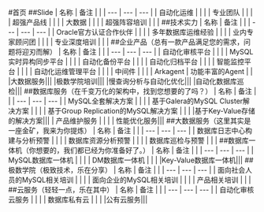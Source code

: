 #首页
##Slide
| 名称 | 备注 |  |
| --- | --- | --- |
| 自动化运维 |  |  |
| 专业团队 |  |  |
| 超强产品线 |  |  |
| 大数据 |  |  |
| 超强阵容培训 |  |  |
##技术实力
| 名称 | 备注 |  |
| --- | --- | --- |
| Oracle官方认证合作伙伴 |  |  |
| 多年数据库运维经验 |  |  |
| 业内专家顾问团 |  |  |
| 专业深度培训 |  |  |
##企业产品（总有一款产品满足您的需求，问题将迎刃而解）
| 名称 | 备注 |  |
| --- | --- | --- |
| 自动化审核平台 |  |  |
| MySQL实时异构同步平台 |  |  |
| 自动化备份平台 |  |  |
| 自动化归档平台 |  |  |
| 智能监控平台 |  |  |
| 自动化运维管理平台 |  |  |
| 中间件 |  |  |
| Arkagent | 功能丰富的Agent |  |
|大数据服务|||
|极数学院培训|||
|慢查询分析与自动化优化|||
|自动化数据库巡检|||
##数据库服务（在千变万化的架构中，找到您想要的了吗？）
| 名称 | 备注 |  |
| --- | --- | --- |
| MySQL全套解决方案 |  |  |
| 基于Galera的MySQL Cluster解决方案 |  |  |
| 基于Group Replication的MySQL解决方案 |  |  |
|基于Key-Value存储的解决方案|||
| 产品维护服务 |  |  |
| 性能优化服务|||
##大数据服务（这里其实是一座金矿，我来为你提炼）
| 名称 | 备注 |  |
| --- | --- | --- |
| 数据库日志中心构建与分析预警 |  |  |
| 数据库资源分析预警  |  |  |
| 数据库巡检与预警 |  |  |
##数据库一体机（你想要的，我们都已经为你准备好了。）
| 名称 | 备注 |  |
| --- | --- | --- |
| MySQL数据库一体机 |  |  |
| DM数据库一体机 |  |  |
|Key-Value数据库一体机|||
##极数学院（极致技术，乐在分享）
| 名称 | 备注 |  |
| --- | --- | --- |
| 面向社会人员的MySQL相关培训 |  |  |
| 面向企业的MySQL相关培训 |  |  |
| 产品相关培训 |  |  |
##云服务（轻轻一点，乐在其中）
| 名称 | 备注 |  |
| --- | --- | --- |
| 自动化审核云服务 |  |  |
| 数据库私有云 |  |  |
|公有云服务|||


